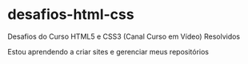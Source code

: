 # desafios-html-css
 Desafios do Curso HTML5 e CSS3 (Canal Curso em Vídeo) Resolvidos

 Estou aprendendo a criar sites e gerenciar meus  repositórios
